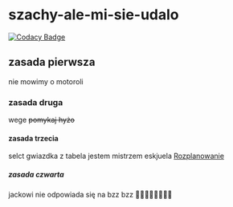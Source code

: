 # szachy-ale-mi-sie-udalo
[![Codacy Badge](https://app.codacy.com/project/badge/Grade/2c055156fe774ec68ffe0136bec352f5)](https://app.codacy.com?utm_source=gh&utm_medium=referral&utm_content=&utm_campaign=Badge_grade)
## zasada pierwsza
nie mowimy o motoroli
### zasada druga
wege ~~pomykaj hyżo~~
#### zasada trzecia
selct gwiazdka z tabela
jestem mistrzem eskjuela
[Rozplanowanie](https://docs.google.com/document/d/1hfm5uHyPwKYlPi0SGCqi-0uO0Ze2ZI_FG-IOHkKgcNw/edit?tab=t.0#heading=h.6tki4327jb93)
##### zasada czwarta
jackowi nie odpowiada się na bzz bzz 🐝🐝🐝🐝🐝🐝🐝🐝
